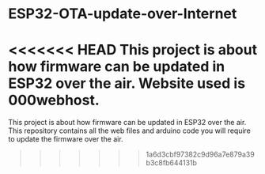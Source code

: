 # ESP32-OTA-update-over-Internet
<<<<<<< HEAD
This project is about how firmware can be updated in ESP32 over the air.
Website used is 000webhost.
=======
This project is about how firmware can be updated in ESP32 over the air. This repository contains all the web files and arduino code you will require to update the firmware over the air.
>>>>>>> 1a6d3cbf97382c9d96a7e879a39b3c8fb644131b
